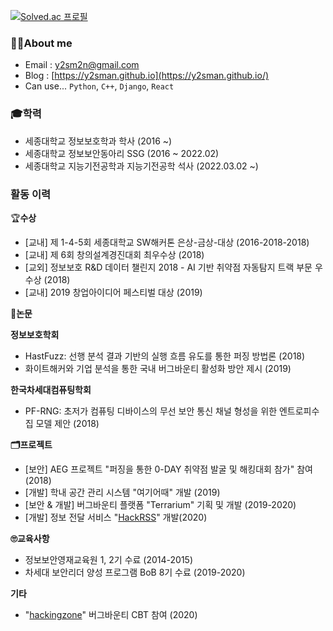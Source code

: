 [![Solved.ac 프로필](http://mazassumnida.wtf/api/mini/generate_badge?boj=y2sman)](https://solved.ac/y2sman)

### 👨‍💻About me

- Email : [y2sm2n@gmail.com](mailto:y2sm2n@gmail.com)
- Blog : [https://y2sman.github.io](https://y2sman.github.io/)
- Can use... `Python`, `C++`, `Django`, `React`

### 🎓학력

- 세종대학교 정보보호학과 학사 (2016 ~)
- 세종대학교 정보보안동아리 SSG (2016 ~ 2022.02)
- 세종대학교 지능기전공학과 지능기전공학 석사 (2022.03.02 ~)

### 활동 이력

🏆**수상**

- [교내] 제 1-4-5회 세종대학교 SW해커톤 은상-금상-대상 (2016-2018-2018)
- [교내] 제 6회 창의설계경진대회 최우수상 (2018)
- [교외] 정보보호 R&D 데이터 챌린지 2018 - AI 기반 취약점 자동탐지 트랙 부문 우수상 (2018)
- [교내] 2019 창업아이디어 페스티벌 대상 (2019)

📄**논문**

**정보보호학회**

- HastFuzz: 선행 분석 결과 기반의 실행 흐름 유도를 통한 퍼징 방법론 (2018)
- 화이트해커와 기업 분석을 통한 국내 버그바운티 활성화 방안 제시 (2019)

**한국차세대컴퓨팅학회**

- PF-RNG: 초저가 컴퓨팅 디바이스의 무선 보안 통신 채널 형성을 위한 엔트로피수집 모델 제안 (2018)

**🗂️프로젝트**

- [보안] AEG 프로젝트 "퍼징을 통한 0-DAY 취약점 발굴 및 해킹대회 참가" 참여 (2018)
- [개발] 학내 공간 관리 시스템 "여기어때" 개발 (2019)
- [보안 & 개발] 버그바운티 플랫폼  "Terrarium" 기획 및 개발 (2019-2020)
- [개발] 정보 전달 서비스 "[HackRSS](https://hackrss.kr)" 개발(2020)

**🙄교육사항**

- 정보보안영재교육원 1, 2기 수료 (2014-2015)
- 차세대 보안리더 양성 프로그램 BoB 8기 수료 (2019-2020)

**기타**

- "[hackingzone](https://hackingzone.net/)" 버그바운티 CBT 참여 (2020)
